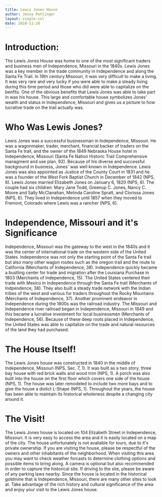```yaml
---
title: Lewis Jones House
author: Jesse Pettinger
layout: single-col
date: 2018-11-28
---
```


# Introduction: 
The Lewis Jones House was home to one of the most significant traders and business men of Independence, Missouri in the 1840s. Lewis Jones was a key member in the trade community in Independence and along the Santa Fe Trail. In 19th century Missouri, it was very difficult to make a living. It was very rare and very lucky if you were able to make a steady living during this time period and those who did were able to capitalize on the benfits. One of the obvious benefits that Lewis Jones was able to take part in was his house. This large and comfortable house symbolizes Jones' wealth and status in Independence, Missouri and gives us a picture to how lucrative trade on the trail actually was. 
# Who Was Lewis Jones?
Lewis Jones was a successful businessman in Independence, Missouri. He was a wagonmaker, trader, merchant, financial backer of traders on the Santa Fe trail, and the owner of the 1849 Nebraska House hotel in Independence, Missouri (Santa Fe Nation Historic Trail Comprehensive managment and use plan, 92). Because of his diverse and successful background in business, Jones' was well known in Independence. Lewis Jones was also appointed as Justice of the County Court in 1831 and he was a founder of the West Fork Baptist Church in December of 1842 (NPS, 6). Lewis Jones married Elizabeth Jones on January 6, 1820 (NPS, 6). The couple had six children: Mary Jane Todd, Greenup C. Jones, Nancy C. Moore and Sally McClanahan, Melinda Caroline Spratt, and Clorissa Jones (NPS, 6). They lived in Independence until 1857 when they moved to Fremont, Colorado where Lewis was a rancher (NPS, 6). 
# Independence, Missouri and it's Significance
Independence, Missouri was the gateway to the west in the 1840s and it was the center of international trade on the western side of the United States. Independence was not only the starting point of the Santa Fe trail but also many other wagon routes such as the oregon trail and the route to California (Merchants of Independence, 38). Independence quickly became a bustling center for trade and migration after the Louisiana Purchase in 1803 (Merchants of Independence, 15). The United States centered their trade with Mexico in Independence through the Santa Fe trail (Merchants of Indpendence, 38). They also built a steady trade network with the Indian tribes of the west and various fur traders throughout the Rocky Mountains (Merchants of Independence, 37). Another prominent endeavor in Independence during the 1800s was the railroad industry. The Missouri and Independence river railroad began in Independence, Missouri in 1849 and this became a lucrative investment for local businessmen (Merchants of Independence, 56). Because of these deep roots placed in Independence, the United States was able to capitalize on the trade and natural resources of the land they had purchased.  
# The House Itself!
The Lewis Jones house was constructed in 1840 in the middle of Independence, Missouri (NPS, Sec. 7, 1). It was built as a two story, three bay house with red brick walls and wood trim (NPS, 1). A porch was also built into the house on the first floor which covers one side of the house (NPS, 1). The house was later remodeled to include two more bays and to give the house a distict L-Shape (NPS, 1). Throughout the years, the house has been able to maintain its historical wholeness despite a changing city around it. 
#  The Visit!
The Lewis Jones house is located on 104 Elizabeth Street in Independence, Missouri. It is very easy to access the area and it is easily located on a map of the city. The house unfortunately is not avaliable for tours, due to it's private ownership. If you are visiting the house, please be respectful of the owners and other inhabitants of the neighborhood. When visiting this area you may want to check weather forcasts to determine clothing options and possible items to bring along. A camera is optional but also recommended in order to capture the historical site. If driving to the site, please be aware of any parking laws nearby. Since the house is located in the historical goldmine that is Independence, Missouri, there are many other sites to look at. Take advantage of the rich history and cultural significance of the area and enjoy your visit to the Lewis Jones house.
